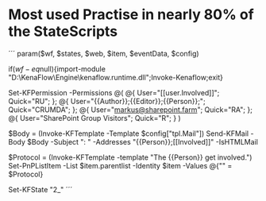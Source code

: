 # Most used Practise in nearly 80% of the StateScripts

´´´
param($wf, $states, $web, $item, $eventData, $config)

if($wf-eq$null){import-module "D:\KenaFlow\Engine\kenaflow.runtime.dll";Invoke-Kenaflow;exit}

Set-KFPermission -Permissions @( 
    @{
        User="[[user.Involved]]";
        Quick="RU";
    };
    @{
        User="{{Author}};{{Editor}};{{Person}};"; 
        Quick="CRUMDA";
    };
    @{
        User="markus@sharepoint.farm"; 
        Quick="RA";
    };
    @{
        User="SharePoint Group Visitors"; 
        Quick="R";
    } )

$Body = (Invoke-KFTemplate -Template $config["tpl.Mail"])
Send-KFMail -Body $Body -Subject "<WorkflowKey>: <Subject>" -Addresses "{{Person}};[[Involved]]" -IsHTMLMail

$Protocol = (Invoke-KFTemplate -template "The {{Person}} get involved.")
Set-PnPListItem -List $item.parentlist -Identity $item -Values @{"<internal-field-name>" = $Protocol}

Set-KFState "2_"
´´´
